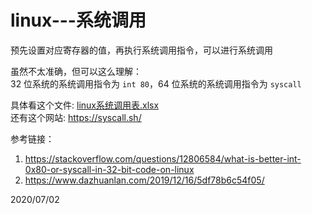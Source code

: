 # linux---系统调用

预先设置对应寄存器的值，再执行系统调用指令，可以进行系统调用  

虽然不太准确，但可以这么理解：  
32 位系统的系统调用指令为 `int 80`，64 位系统的系统调用指令为 `syscall`  

具体看这个文件: [linux系统调用表.xlsx](./files/linux系统调用表.xlsx)  
还有这个网站: https://syscall.sh/  


参考链接：  
1. https://stackoverflow.com/questions/12806584/what-is-better-int-0x80-or-syscall-in-32-bit-code-on-linux  
2. https://www.dazhuanlan.com/2019/12/16/5df78b6c54f05/  


2020/07/02  
